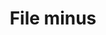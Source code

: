 ---
title: File minus
tags: ["file", "minus", "remove", "delete", "document"]
icon: file-minus
svg: '<svg xmlns="http://www.w3.org/2000/svg" width="24" height="24" fill="none" viewBox="0 0 24 24" stroke-width="1.5" stroke-linecap="round" stroke-linejoin="round" stroke="currentColor"><path d="M10 16h4M9.478 3H7.25A2.25 2.25 0 0 0 5 5.25v13.5A2.25 2.25 0 0 0 7.25 21h9a2.25 2.25 0 0 0 2.25-2.25V12M9.478 3c1.243 0 2.272 1.007 2.272 2.25V7.5A2.25 2.25 0 0 0 14 9.75h2.25A2.25 2.25 0 0 1 18.5 12M9.478 3c3.69 0 9.022 5.36 9.022 9"/></svg>'
---